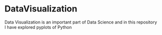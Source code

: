 # DataVisualization
Data Visualization is an important part of Data Science and in this repository I have explored pyplots of Python
